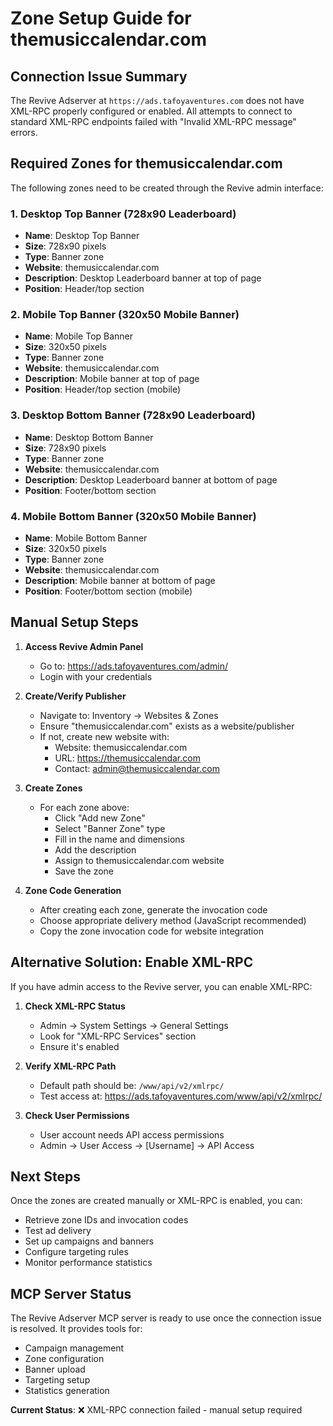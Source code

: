 # Zone Setup Guide for themusiccalendar.com

## Connection Issue Summary
The Revive Adserver at `https://ads.tafoyaventures.com` does not have XML-RPC properly configured or enabled. All attempts to connect to standard XML-RPC endpoints failed with "Invalid XML-RPC message" errors.

## Required Zones for themusiccalendar.com

The following zones need to be created through the Revive admin interface:

### 1. Desktop Top Banner (728x90 Leaderboard)
- **Name**: Desktop Top Banner
- **Size**: 728x90 pixels
- **Type**: Banner zone
- **Website**: themusiccalendar.com
- **Description**: Desktop Leaderboard banner at top of page
- **Position**: Header/top section

### 2. Mobile Top Banner (320x50 Mobile Banner)
- **Name**: Mobile Top Banner  
- **Size**: 320x50 pixels
- **Type**: Banner zone
- **Website**: themusiccalendar.com
- **Description**: Mobile banner at top of page
- **Position**: Header/top section (mobile)

### 3. Desktop Bottom Banner (728x90 Leaderboard)
- **Name**: Desktop Bottom Banner
- **Size**: 728x90 pixels
- **Type**: Banner zone
- **Website**: themusiccalendar.com
- **Description**: Desktop Leaderboard banner at bottom of page
- **Position**: Footer/bottom section

### 4. Mobile Bottom Banner (320x50 Mobile Banner)
- **Name**: Mobile Bottom Banner
- **Size**: 320x50 pixels
- **Type**: Banner zone
- **Website**: themusiccalendar.com
- **Description**: Mobile banner at bottom of page
- **Position**: Footer/bottom section (mobile)

## Manual Setup Steps

1. **Access Revive Admin Panel**
   - Go to: https://ads.tafoyaventures.com/admin/
   - Login with your credentials

2. **Create/Verify Publisher**
   - Navigate to: Inventory → Websites & Zones
   - Ensure "themusiccalendar.com" exists as a website/publisher
   - If not, create new website with:
     - Website: themusiccalendar.com
     - URL: https://themusiccalendar.com
     - Contact: admin@themusiccalendar.com

3. **Create Zones**
   - For each zone above:
     - Click "Add new Zone"
     - Select "Banner Zone" type
     - Fill in the name and dimensions
     - Add the description
     - Assign to themusiccalendar.com website
     - Save the zone

4. **Zone Code Generation**
   - After creating each zone, generate the invocation code
   - Choose appropriate delivery method (JavaScript recommended)
   - Copy the zone invocation code for website integration

## Alternative Solution: Enable XML-RPC

If you have admin access to the Revive server, you can enable XML-RPC:

1. **Check XML-RPC Status**
   - Admin → System Settings → General Settings
   - Look for "XML-RPC Services" section
   - Ensure it's enabled

2. **Verify XML-RPC Path**
   - Default path should be: `/www/api/v2/xmlrpc/`
   - Test access at: https://ads.tafoyaventures.com/www/api/v2/xmlrpc/

3. **Check User Permissions**
   - User account needs API access permissions
   - Admin → User Access → [Username] → API Access

## Next Steps

Once the zones are created manually or XML-RPC is enabled, you can:
- Retrieve zone IDs and invocation codes
- Test ad delivery
- Set up campaigns and banners
- Configure targeting rules
- Monitor performance statistics

## MCP Server Status

The Revive Adserver MCP server is ready to use once the connection issue is resolved. It provides tools for:
- Campaign management
- Zone configuration  
- Banner upload
- Targeting setup
- Statistics generation

**Current Status**: ❌ XML-RPC connection failed - manual setup required